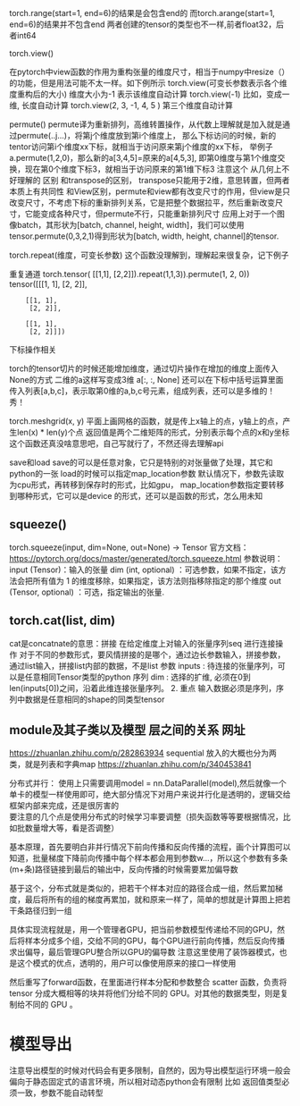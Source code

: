 torch.range(start=1, end=6)的结果是会包含end的
而torch.arange(start=1, end=6)的结果并不包含end
两者创建的tensor的类型也不一样,前者float32，后者int64

torch.view()

在pytorch中view函数的作用为重构张量的维度尺寸，相当于numpy中resize（）的功能，但是用法可能不太一样。如下例所示
torch.view(可变长参数表示各个维度重构后的大小)
维度大小为-1 表示该维度自动计算
torch.view(-1) 比如，变成一维, 长度自动计算
torch.view(2, 3, -1, 4, 5 ) 第三个维度自动计算

permute()
permute译为重新排列，高维转置操作，从代数上理解就是加入就是通过permute(..j...)，将第j个维度放到第i个维度上，
那么下标访问的时候，新的tentor访问第i个维度xx下标，就相当于访问原来第j个维度的xx下标，
举例子a.permute(1,2,0)，那么新的a[3,4,5]=原来的a[4,5,3], 即第0维度与第1个维度交换，现在第0个维度下标3，就相当于访问原来的第1维下标3
注意这个 从几何上不好理解的
区别
和transpose的区别， transpose只能用于2维，意思转置，但两者本质上有共同性
和View区别，permute和view都有改变尺寸的作用，但view是只改变尺寸，不考虑下标的重新排列关系，它是把整个数据拉平，然后重新改变尺寸，它能变成各种尺寸，但permute不行，只能重新排列尺寸
应用上对于一个图像batch，其形状为[batch, channel, height, width]，我们可以使用tensor.permute(0,3,2,1)得到形状为[batch, width, height, channel]的tensor.

torch.repeat(维度，可变长参数)
这个函数没理解到，理解起来很复杂，记下例子

重复通道
torch.tensor(
[[1,1],
 [2,2]]).repeat(1,1,3)).permute(1, 2, 0))
tensor([[[1, 1],
         [2, 2]],

        [[1, 1],
         [2, 2]],

        [[1, 1],
         [2, 2]]])
         
下标操作相关

torch的tensor切片的时候还能增加维度，通过切片操作在增加的维度上面传入None的方式
二维的a这样写变成3维
a[:, :, None]
还可以在下标中括号运算里面传入列表[a,b,c]，表示取第0维的a,b,c号元素，组成列表，还可以是多维的！秀！


torch.meshgrid(x, y)
平面上画网格的函数，就是传上x轴上的点，y轴上的点，产生len(x) * len(y)个点
返回值是两个二维矩阵的形式，分别表示每个点的x和y坐标
这个函数还真没啥意思吧，自己写就行了，不然还得去理解api

save和load
save的可以是任意对象，它只是特别的对张量做了处理，其它和python的一张
load的时候可以指定map_location参数
        默认情况下，参数先读取为cpu形式，再转移到保存时的形式，比如gpu，
         map_location参数指定要转移到哪种形式，它可以是device 的形式，还可以是函数的形式，怎么用未知
         
## squeeze() 
torch.squeeze(input, dim=None, out=None) → Tensor
官方文档：https://pytorch.org/docs/master/generated/torch.squeeze.html
参数说明：
input (Tensor)：输入的张量
dim (int, optional) ：可选参数，如果不指定，该方法会把所有值为 1 的维度移除，如果指定，该方法则指移除指定的那个维度
out (Tensor, optional) ：可选，指定输出的张量.

## torch.cat(list, dim)
cat是concatnate的意思：拼接 
在给定维度上对输入的张量序列seq 进行连接操作
对于不同的参数形式，要风情拼接的是哪个，通过边长参数输入，拼接参数，通过list输入，拼接list内部的数据，不是list
参数
inputs : 待连接的张量序列，可以是任意相同Tensor类型的python 序列
dim : 选择的扩维, 必须在0到len(inputs[0])之间，沿着此维连接张量序列。
2. 重点
输入数据必须是序列，序列中数据是任意相同的shape的同类型tensor

## module及其子类以及模型 层之间的关系 网址
https://zhuanlan.zhihu.com/p/282863934 
sequential 放入的大概也分为两类，就是列表和字典map
https://zhuanlan.zhihu.com/p/340453841

分布式并行：
使用上只需要调用model = nn.DataParallel(model),然后就像一个单卡的模型一样使用即可，绝大部分情况下对用户来说并行化是透明的，逻辑交给框架内部来完成，还是很厉害的   
要注意的几个点是使用分布式的时候学习率要调整（损失函数等等要根据情况，比如批数量增大等，看是否调整）

基本原理，首先要明白非并行情况下前向传播和反向传播的流程，画个计算图可以知道，批量梯度下降前向传播中每个样本都会用到参数w...，所以这个参数有多条(m+条)路径链接到最后的输出中，反向传播的时候需要累加偏导数

基于这个，分布式就是类似的，把若干个样本对应的路径合成一组，然后累加梯度，最后将所有的组的梯度再累加，就和原来一样了，简单的想就是计算图上把若干条路径归到一组

具体实现流程就是，用一个管理者GPU，把当前参数模型传递给不同的GPU，然后将样本分成多个组，交给不同的GPU，每个GPU进行前向传播，然后反向传播求出偏导，最后管理GPU整合所以GPU的偏导数
注意这里使用了装饰器模式，也是这个模式的优点，透明的，用户可以像使用原来的接口一样使用

然后重写了forward函数，在里面进行样本分配和参数整合
 scatter 函数，负责将 tensor 分成大概相等的块并将他们分给不同的 GPU。对其他的数据类型，则是复制给不同的 GPU 。
 
 # 模型导出
 注意导出模型的时候对代码会有更多限制，自然的，因为导出模型运行环境一般会偏向于静态固定式的语言环境，所以相对动态python会有限制
 比如 返回值类型必须一致，参数不能自动转型
 